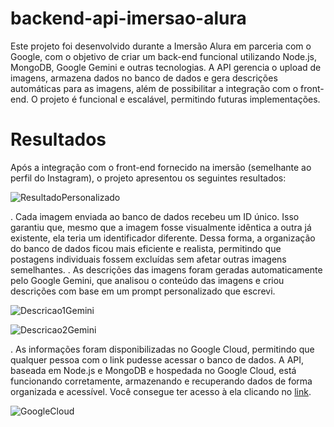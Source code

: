 # backend-api-imersao-alura
Este projeto foi desenvolvido durante a Imersão Alura em parceria com o Google, com o objetivo de criar um back-end funcional utilizando Node.js, MongoDB, Google Gemini e outras tecnologias. A API gerencia o upload de imagens, armazena dados no banco de dados e gera descrições automáticas para as imagens, além de possibilitar a integração com o front-end. O projeto é funcional e escalável, permitindo futuras implementações.

# Resultados
Após a integração com o front-end fornecido na imersão (semelhante ao perfil do Instagram), o projeto apresentou os seguintes resultados:

![ResultadoPersonalizado](https://github.com/user-attachments/assets/f5b954a3-5632-478b-8ef3-71060201e408)

. Cada imagem enviada ao banco de dados recebeu um ID único. Isso garantiu que, mesmo que a imagem fosse visualmente idêntica a outra já existente, ela teria um identificador diferente. Dessa forma, a organização do banco de dados ficou mais eficiente e realista, permitindo que postagens individuais fossem excluídas sem afetar outras imagens semelhantes.
. As descrições das imagens foram geradas automaticamente pelo Google Gemini, que analisou o conteúdo das imagens e criou descrições com base em um prompt personalizado que escrevi.

![Descricao1Gemini](https://github.com/user-attachments/assets/3959e414-76fa-4d88-a5cf-7ffc6021037d)

![Descricao2Gemini](https://github.com/user-attachments/assets/c0325db9-f6a9-41e4-8a45-3592721ae025)

. As informações foram disponibilizadas no Google Cloud, permitindo que qualquer pessoa com o link pudesse acessar o banco de dados. A API, baseada em Node.js e MongoDB e hospedada no Google Cloud, está funcionando corretamente, armazenando e recuperando dados de forma organizada e acessível. Você consegue ter acesso à ela clicando no [link](https://backend-api-imersao-alura-502727767460.southamerica-east1.run.app/posts). 

![GoogleCloud](https://github.com/user-attachments/assets/8df765a8-4c1d-49ec-a866-8bb5de0c5562)


